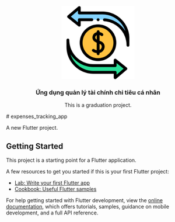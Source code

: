 <a id="readme-top"></a>
<!-- PROJECT LOGO -->
<br />
<div align="center">
<img src="./assets/images/logo.png" alt="Logo" width="200">

<h3 align="center">Ứng dụng quản lý tài chính chi tiêu cá nhân</h3>

  <p align="center">
    This is a graduation project.
  </p>
</div>
# expenses_tracking_app

A new Flutter project.

## Getting Started

This project is a starting point for a Flutter application.

A few resources to get you started if this is your first Flutter project:

- [Lab: Write your first Flutter app](https://docs.flutter.dev/get-started/codelab)
- [Cookbook: Useful Flutter samples](https://docs.flutter.dev/cookbook)

For help getting started with Flutter development, view the
[online documentation](https://docs.flutter.dev/), which offers tutorials,
samples, guidance on mobile development, and a full API reference.
